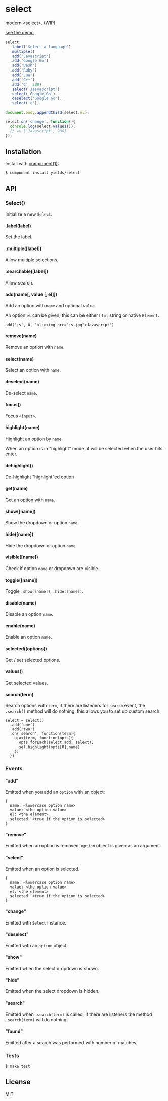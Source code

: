 # select

  modern &lt;select&gt;. (WIP)

  [see the demo](http://yields.github.io/select/index.html)

```js
select
  .label('Select a language')
  .multiple()
  .add('Javascript')
  .add('Google Go')
  .add('Bash')
  .add('Ruby')
  .add('Lua')
  .add('C++')
  .add('C', 200)
  .select('Jasvascript')
  .select('Google Go')
  .deselect('Google Go');
  .select('c');

document.body.appendChild(select.el);

select.on('change', function(){
  console.log(select.values());
  // => ['javascript', 200]
});
```


## Installation

  Install with [component(1)](http://component.io):

    $ component install yields/select

## API

### Select()

  Initialize a new `Select`.

#### .label(label)

  Set the label.

#### .multiple([label])

  Allow multiple selections.

#### .searchable([label])

  Allow search.

#### add(name[, value [, el]])

  Add an option with `name` and optional `value`.

  An option `el` can be given, this can be either `html` string
  or native `Element`.

    add('js', 0, '<li><img src="js.jpg">Javascript')

#### remove(name)

  Remove an option with `name`.

#### select(name)

  Select an option with `name`.

#### deselect(name)

  De-select `name`.

#### focus()

  Focus `<input>`.

#### highlight(name)

  Highlight an option by `name`.

  When an option is in "highlight" mode, it will be selected when the
  user hits enter.

#### dehighlight()

  De-highlight "highlight"ed option

#### get(name)

  Get an option with `name`.

#### show([name])

  Show the dropdown or option `name`.

#### hide([name])

  Hide the dropdown or option `name`.

#### visible([name])

  Check if option `name` or dropdown are visible.

#### toggle([name])

  Toggle `.show([name])`, `.hide([name])`.

#### disable(name)

  Disable an option `name`.

#### enable(name)

  Enable an option `name`.

#### selected([options])

  Get / set selected options.

#### values()

  Get selected values.

#### search(term)

  Search options with `term`, if there are listeners for `search` event, the `.search()` method will do nothing.
  this allows you to set up custom search.

    select = select()
      .add('one')
      .add('two')
      .on('search', function(term){
        ajax(term, function(opts){
          opts.forEach(select.add, select);
          sel.highlight(opts[0].name)
        })
      })

### Events

#### "add"

Emitted when you add an `option` with an object:

    {
      name: <lowercase option name>
      value: <the option value>
      el: <the element>
      selected: <true if the option is selected>
    }

#### "remove"

Emitted when an option is removed, `option` object is given as an argument.

#### "select"

Emitted when an option is selected.

    {
      name: <lowercase option name>
      value: <the option value>
      el: <the element>
      selected: <true if the option is selected>
    }

#### "change"

Emitted with `Select` instance.

#### "deselect"

Emitted with an `option` object.

#### "show"

Emitted when the select dropdown is shown.

#### "hide"

Emitted when the select dropdown is hidden.

#### "search"

Emitted when `.search(term)` is called, if there are listeners
the method `.search(term)` will do nothing.

#### "found"

Emitted after a search was performed with number of matches.

### Tests

```bash
$ make test
```

## License

  MIT
